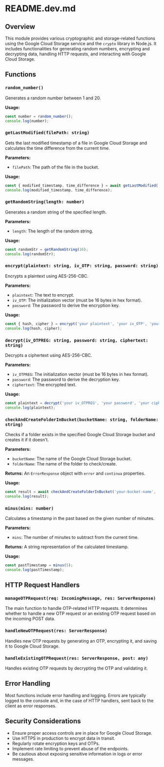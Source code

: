 # README.dev.md

## Overview

This module provides various cryptographic and storage-related functions using the Google Cloud Storage service and the `crypto` library in Node.js. It includes functionalities for generating random numbers, encrypting and decrypting data, handling HTTP requests, and interacting with Google Cloud Storage.

## Functions

### `random_number()`

Generates a random number between 1 and 20.

**Usage:**
```typescript
const number = random_number();
console.log(number);
```

### `getLastModified(filePath: string)`

Gets the last modified timestamp of a file in Google Cloud Storage and calculates the time difference from the current time.

**Parameters:**
- `filePath`: The path of the file in the bucket.

**Usage:**
```typescript
const { modified_timestamp, time_difference } = await getLastModified('path/to/your/file');
console.log(modified_timestamp, time_difference);
```

### `getRandomString(length: number)`

Generates a random string of the specified length.

**Parameters:**
- `length`: The length of the random string.

**Usage:**
```typescript
const randomStr = getRandomString(16);
console.log(randomStr);
```

### `encrypt(plaintext: string, iv_OTP: string, password: string)`

Encrypts a plaintext using AES-256-CBC.

**Parameters:**
- `plaintext`: The text to encrypt.
- `iv_OTP`: The initialization vector (must be 16 bytes in hex format).
- `password`: The password to derive the encryption key.

**Usage:**
```typescript
const { hash, cipher } = encrypt('your plaintext', 'your iv_OTP', 'your password');
console.log(hash, cipher);
```

### `decrypt(iv_OTPREG: string, password: string, ciphertext: string)`

Decrypts a ciphertext using AES-256-CBC.

**Parameters:**
- `iv_OTPREG`: The initialization vector (must be 16 bytes in hex format).
- `password`: The password to derive the decryption key.
- `ciphertext`: The encrypted text.

**Usage:**
```typescript
const plaintext = decrypt('your iv_OTPREG', 'your password', 'your ciphertext');
console.log(plaintext);
```

### `checkAndCreateFolderInBucket(bucketName: string, folderName: string)`

Checks if a folder exists in the specified Google Cloud Storage bucket and creates it if it doesn't.

**Parameters:**
- `bucketName`: The name of the Google Cloud Storage bucket.
- `folderName`: The name of the folder to check/create.

**Returns:**
An `ErrorResponse` object with `error` and `continua` properties.

**Usage:**
```typescript
const result = await checkAndCreateFolderInBucket('your-bucket-name', 'your-folder-name');
console.log(result);
```

### `minus(mins: number)`

Calculates a timestamp in the past based on the given number of minutes.

**Parameters:**
- `mins`: The number of minutes to subtract from the current time.

**Returns:**
A string representation of the calculated timestamp.

**Usage:**
```typescript
const pastTimestamp = minus(5);
console.log(pastTimestamp);
```

## HTTP Request Handlers

### `manageOTPRequest(req: IncomingMessage, res: ServerResponse)`

The main function to handle OTP-related HTTP requests. It determines whether to handle a new OTP request or an existing OTP request based on the incoming POST data.

### `handleNewOTPRequest(res: ServerResponse)`

Handles new OTP requests by generating an OTP, encrypting it, and saving it to Google Cloud Storage.

### `handleExistingOTPRequest(res: ServerResponse, post: any)`

Handles existing OTP requests by decrypting the OTP and validating it.

## Error Handling

Most functions include error handling and logging. Errors are typically logged to the console and, in the case of HTTP handlers, sent back to the client as error responses.

## Security Considerations

- Ensure proper access controls are in place for Google Cloud Storage.
- Use HTTPS in production to encrypt data in transit.
- Regularly rotate encryption keys and OTPs.
- Implement rate limiting to prevent abuse of the endpoints.
- Be cautious about exposing sensitive information in logs or error messages.

